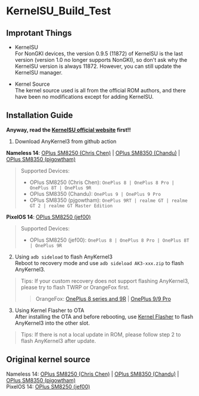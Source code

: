 # KernelSU_Build_Test  

## Improtant Things
- KernelSU  
For NonGKI devices, the version 0.9.5 (11872) of KernelSU is the last version (version 1.0 no longer supports NonGKI), so don't ask why the KernelSU version is always 11872. However, you can still update the KernelSU manager.

- Kernel Source  
The kernel source used is all from the official ROM authors, and there have been no modifications except for adding KernelSU.

## Installation Guide  

**Anyway, read the [KernelSU official website](https://kernelsu.org/guide/installation.html) first!!**  

1. Download AnyKernel3 from github action  

**Nameless 14**: [OPlus SM8250 (Chris Chen)](https://github.com/AzusaHana/KernelSU_Build_Test/actions/workflows/Nameless-OPlus-SM8250-Kernel.yml) | [OPlus SM8350 (Chandu)](https://github.com/AzusaHana/KernelSU_Build_Test/actions/workflows/Nameless-OPlus-SM8350(Chandu)-Kernel.yml) | [OPlus SM8350 (pjgowtham)](https://github.com/AzusaHana/KernelSU_Build_Test/actions/workflows/Nameless-OPlus-SM8350(pjgowtham)-Kernel.yml)  
> Supported Devices:  
> - OPlus SM8250 (Chris Chen): ```OnePlus 8 | OnePlus 8 Pro | OnePlus 8T | OnePlus 9R```   
> - OPlus SM8350 (Chandu): ```OnePlus 9 | OnePlus 9 Pro```   
> - OPlus SM8350 (pjgowtham): ```OnePlus 9RT | realme GT | realme GT 2 | realme GT Master Edition```  

**PixelOS 14**: [OPlus SM8250 (jef00)](https://github.com/AzusaHana/KernelSU_Build_Test/actions/workflows/PixelOS-OPlus-SM8250-Kernel.yml)  
> Supported Devices:  
> - OPlus SM8250 (jef00): ```OnePlus 8 | OnePlus 8 Pro | OnePlus 8T | OnePlus 9R```   

2. Using ```adb sideload``` to flash AnyKernel3  
Reboot to recovery mode and use ```adb sideload AK3-xxx.zip``` to flash AnyKernel3.
> Tips: If your custom recovery does not support flashing AnyKernel3, please try to flash TWRP or OrangeFox first.
>> OrangeFox: [OnePlus 8 series and 9R](https://xdaforums.com/t/recovery-unofficial-orangefox-recovery-project-oneplus-8-8t-8-pro-9r-22-may-2024.4515657) | [OnePlus 9/9 Pro](https://xdaforums.com/t/recovery-unofficial-a12-a14-orangefox-recovery-project-oneplus-9-9-pro-28-05-2024.4601751)  

3. Using Kernel Flasher to OTA  
After installing the OTA and before rebooting, use [Kernel Flasher](https://github.com/tiann/KernelFlasher) to flash AnyKernel3 into the other slot.
> Tips: If there is not a local update in ROM, please follow step 2 to flash AnyKernel3 after update.

## Original kernel source  

Nameless 14: [OPlus SM8250 (Chris Chen)](https://github.com/Nameless-AOSP-OSS/kernel_oneplus_sm8250) | [OPlus SM8350 (Chandu)](https://github.com/chandu078/android_kernel_oneplus_sm8350) | [OPlus SM8350 (pjgowtham)](https://github.com/pjgowtham/android_kernel_oneplus_sm8350)  
PixelOS 14: [OPlus SM8250 (jef00)](https://github.com/jef00/kernel_oneplus_sm8250/tree/lineage-21-aosp)  
